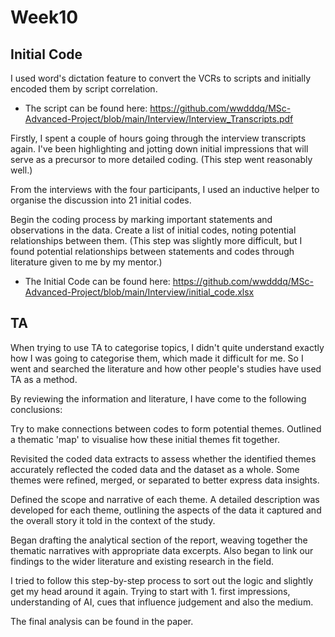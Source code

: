 # Week10

## Initial Code

I used word's dictation feature to convert the VCRs to scripts and initially encoded them by script correlation.

- The script can be found here: https://github.com/wwdddq/MSc-Advanced-Project/blob/main/Interview/Interview_Transcripts.pdf

Firstly, I spent a couple of hours going through the interview transcripts again. I've been highlighting and jotting down initial impressions that will serve as a precursor to more detailed coding. (This step went reasonably well.)

From the interviews with the four participants, I used an inductive helper to organise the discussion into 21 initial codes.

Begin the coding process by marking important statements and observations in the data. Create a list of initial codes, noting potential relationships between them. (This step was slightly more difficult, but I found potential relationships between statements and codes through literature given to me by my mentor.)

- The Initial Code can be found here: https://github.com/wwdddq/MSc-Advanced-Project/blob/main/Interview/initial_code.xlsx

## TA
When trying to use TA to categorise topics, I didn't quite understand exactly how I was going to categorise them, which made it difficult for me. So I went and searched the literature and how other people's studies have used TA as a method.

By reviewing the information and literature, I have come to the following conclusions:

Try to make connections between codes to form potential themes. Outlined a thematic 'map' to visualise how these initial themes fit together.

Revisited the coded data extracts to assess whether the identified themes accurately reflected the coded data and the dataset as a whole. Some themes were refined, merged, or separated to better express data insights.

Defined the scope and narrative of each theme. A detailed description was developed for each theme, outlining the aspects of the data it captured and the overall story it told in the context of the study.

Began drafting the analytical section of the report, weaving together the thematic narratives with appropriate data excerpts. Also began to link our findings to the wider literature and existing research in the field.

I tried to follow this step-by-step process to sort out the logic and slightly get my head around it again. Trying to start with 1. first impressions, understanding of AI, cues that influence judgement and also the medium.

The final analysis can be found in the paper.

